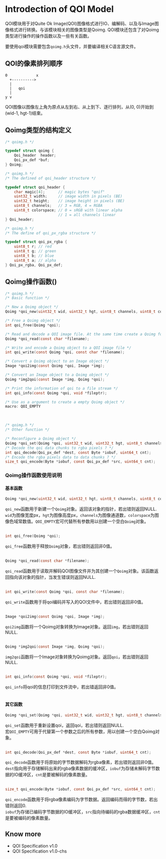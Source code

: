 # Introdection of QOI Model

QOI模块用于对Quite Ok Image(QOI)图像格式进行IO、编解码、以及与Image图像格式进行转换。与该模块相关的图像类型是Qoimg. QOI模块还包含了对Qoimg类型进行操作的操作函数以及一些有关函数。  

要使用qoi模块需要包含`qoimg.h`头文件，并要编译相关C语言源文件。

## QOI的像素排列顺序
```
0             x
  +---------->
  |
  |   qoi
  |
y v
```
QOI图像以图像左上角为原点从左到右、从上到下、逐行排列，从(0, 0)开始到(wid-1, hgt-1)结束。

## Qoimg类型的结构定义

```c
/* qoimg.h */

typedef struct qoimg {
	Qoi_header  header;
	Qoi_px_def *buf;
} Qoimg;
```

```c
/* qoimg.h */
/* The defined of qoi_header structure */

typedef struct qoi_header {
	char magic[4];		// magic bytes "qoif"
	uint32_t width;		// image width in pixels (BE)
	uint32_t height;	// image height in pixels (BE)
	uint8_t channels;	// 3 = RGB, 4 = RGBA
	uint8_t colorspace;	// 0 = sRGB with linear alpha
						// 1 = all channels linear
} Qoi_header;
```

```c
/* qoimg.h */
/* The define of qoi_px_rgba structure */

typedef struct qoi_px_rgba {
	uint8_t r; // red
	uint8_t g; // green
	uint8_t b; // blue
	uint8_t a; // alpha
} Qoi_px_rgba, Qoi_px_def;
```

## Qoimg操作函数()

```c
/* qoimg.h */
/* Basic function */

/* New a Qoimg object */
Qoimg *qoi_new(uint32_t wid, uint32_t hgt, uint8_t channels, uint8_t colorspace);

/* Free a Qoimg object */
int qoi_free(Qoimg *qoi);

/* Read and decode a QOI image file. At the same time create a Qoimg for it ? */
Qoimg *qoi_read(const char *filename);

/* Write and encode a Qoimg object to a QOI image file */
int qoi_write(const Qoimg *qoi, const char *filename);

/* Convert a Qoimg object to an Image object */
Image *qoi2img(const Qoimg *qoi, Image *img);

/* Convert an Image object to a Qoimg object */
Qoimg *img2qoi(const Image *img, Qoimg *qoi);

/* Print the information of qoi to a file stream */
int qoi_info(const Qoimg *qoi, void *fileptr);

/* Use as a argument to create a empty Qoimg object */
macro: QOI_EMPTY
```

<br>

```c
/* qoimg.h */
/* Other function */

/* Reconfigure a Qoimg object */
Qoimg *qoi_set(Qoimg *qoi, uint32_t wid, uint32_t hgt, uint8_t channels, uint8_t colorspace);
/* Decode the qoi data chunks to rgba pixels ? */
int qoi_decode(Qoi_px_def *dest, const Byte *iobuf, uint64_t cnt);
/* Encode the rgba pixels data to data chunks ? */
size_t qoi_encode(Byte *iobuf, const Qoi_px_def *src, uint64_t cnt);
```

### Qoimg操作函数使用说明

#### 基本函数
```c
Qoimg *qoi_new(uint32_t wid, uint32_t hgt, uint8_t channels, uint8_t colorspace);
```
`qoi_new`函数用于新建一个`Qoimg`对象。返回该对象的指针，若出错则返回NULL.  
`wid`为图像宽度px，`hgt`为图像高度px，`channels`为图像通道数，`colorspace`为图像色域常数值。`QOI_EMPTY`宏可代替所有参数用以创建一个空白`Qoimg`对象。  
<br>

```c
int qoi_free(Qoimg *qoi);
```
`qoi_free`函数用于释放`Qoimg`对象，若出错则返回非0值。  
<br>

```c
Qoimg *qoi_read(const char *filename);
```
`qoi_read`函数用于读取并解码QOI图像文件并为其创建一个`Qoimg`对象。该函数返回指向该对象的指针，当发生错误则返回NULL.  
<br>

```c
int qoi_write(const Qoimg *qoi, const char *filename);
```
`qoi_write`函数用于将qoi编码并写入的QOI文件中，若出错则返回非0值。  
<br>

```c
Image *qoi2img(const Qoimg *qoi, Image *img);
```
`qoi2img`函数将一个Qoimg对象转换为Image对象。返回`img`，若出错则返回NULL.  
<br>

```c
Qoimg *img2qoi(const Image *img, Qoimg *qoi);
```
`img2qoi`函数将一个Image对象转换为Qoimg对象。返回`qoi`，若出错则返回NULL.  
<br>

```c
int qoi_info(const Qoimg *qoi, void *fileptr);
```
`qoi_info`将qoi的信息打印到文件流中，若出错返回非0值。  
<br>

#### 其它函数
```c
Qoimg *qoi_set(Qoimg *qoi, uint32_t wid, uint32_t hgt, uint8_t channels, uint8_t colorspace);
```
`qoi_set`函数用于重新设置qoi，返回qoi，若出错则返回NULL.  
宏`QOI_EMPTY`可用于代替第一个参数之后的所有参数，用以创建一个空白Qoimg对象。  
<br>

```c
int qoi_decode(Qoi_px_def *dest, const Byte *iobuf, uint64_t cnt);
```
`qoi_decode`函数用于将原始的字节数据解码为rgba像素，若出错则返回非0值。  
`dest`指向用于存储解码出来的rgba像素数据的缓冲区，`iobuf`为存储未解码字节数据的IO缓冲区，`cnt`是要被解码的像素数量。  
<br>

```c
size_t qoi_encode(Byte *iobuf, const Qoi_px_def *src, uint64_t cnt);
```
`qoi_encode`函数用于将rgba像素编码为字节数据。返回编码而得的字节数，若出错则返回0.  
`iobuf`为存储已编码字节数据的IO缓冲区，`src`指向待编码的rgba数据缓冲区，`cnt`是要被编码的像素数量。
<br>

## Know more
- QOI Specification v1.0
- QOI Specification v1.0-chs